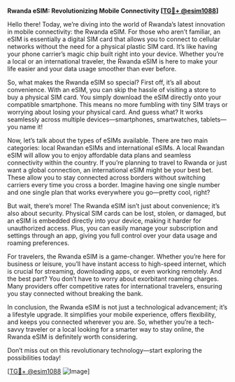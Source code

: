 **Rwanda eSIM: Revolutionizing Mobile Connectivity [[TG💪+ @esim1088](https://t.me/s/esim1088)]**

Hello there! Today, we’re diving into the world of Rwanda’s latest innovation in mobile connectivity: the Rwanda eSIM. For those who aren’t familiar, an eSIM is essentially a digital SIM card that allows you to connect to cellular networks without the need for a physical plastic SIM card. It’s like having your phone carrier’s magic chip built right into your device. Whether you’re a local or an international traveler, the Rwanda eSIM is here to make your life easier and your data usage smoother than ever before.

So, what makes the Rwanda eSIM so special? First off, it’s all about convenience. With an eSIM, you can skip the hassle of visiting a store to buy a physical SIM card. You simply download the eSIM directly onto your compatible smartphone. This means no more fumbling with tiny SIM trays or worrying about losing your physical card. And guess what? It works seamlessly across multiple devices—smartphones, smartwatches, tablets—you name it!

Now, let’s talk about the types of eSIMs available. There are two main categories: local Rwandan eSIMs and international eSIMs. A local Rwandan eSIM will allow you to enjoy affordable data plans and seamless connectivity within the country. If you’re planning to travel to Rwanda or just want a global connection, an international eSIM might be your best bet. These allow you to stay connected across borders without switching carriers every time you cross a border. Imagine having one single number and one single plan that works everywhere you go—pretty cool, right?

But wait, there’s more! The Rwanda eSIM isn’t just about convenience; it’s also about security. Physical SIM cards can be lost, stolen, or damaged, but an eSIM is embedded directly into your device, making it harder for unauthorized access. Plus, you can easily manage your subscription and settings through an app, giving you full control over your data usage and roaming preferences.

For travelers, the Rwanda eSIM is a game-changer. Whether you’re here for business or leisure, you’ll have instant access to high-speed internet, which is crucial for streaming, downloading apps, or even working remotely. And the best part? You don’t have to worry about exorbitant roaming charges. Many providers offer competitive rates for international travelers, ensuring you stay connected without breaking the bank.

In conclusion, the Rwanda eSIM is not just a technological advancement; it’s a lifestyle upgrade. It simplifies your mobile experience, offers flexibility, and keeps you connected wherever you are. So, whether you’re a tech-savvy traveler or a local looking for a smarter way to stay online, the Rwanda eSIM is definitely worth considering. 

Don’t miss out on this revolutionary technology—start exploring the possibilities today! 

[[TG💪+ @esim1088](https://t.me/s/esim1088) ![Image](https://i.postimg.cc/Y0z9fWf4/image.png)]